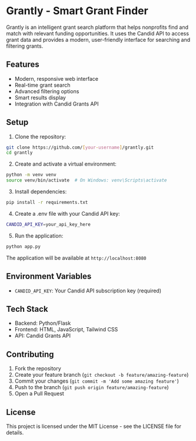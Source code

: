 # Grantly - Smart Grant Finder

Grantly is an intelligent grant search platform that helps nonprofits find and match with relevant funding opportunities. It uses the Candid API to access grant data and provides a modern, user-friendly interface for searching and filtering grants.

## Features

- Modern, responsive web interface
- Real-time grant search
- Advanced filtering options
- Smart results display
- Integration with Candid Grants API

## Setup

1. Clone the repository:
```bash
git clone https://github.com/[your-username]/grantly.git
cd grantly
```

2. Create and activate a virtual environment:
```bash
python -m venv venv
source venv/bin/activate  # On Windows: venv\Scripts\activate
```

3. Install dependencies:
```bash
pip install -r requirements.txt
```

4. Create a .env file with your Candid API key:
```bash
CANDID_API_KEY=your_api_key_here
```

5. Run the application:
```bash
python app.py
```

The application will be available at `http://localhost:8080`

## Environment Variables

- `CANDID_API_KEY`: Your Candid API subscription key (required)

## Tech Stack

- Backend: Python/Flask
- Frontend: HTML, JavaScript, Tailwind CSS
- API: Candid Grants API

## Contributing

1. Fork the repository
2. Create your feature branch (`git checkout -b feature/amazing-feature`)
3. Commit your changes (`git commit -m 'Add some amazing feature'`)
4. Push to the branch (`git push origin feature/amazing-feature`)
5. Open a Pull Request

## License

This project is licensed under the MIT License - see the LICENSE file for details.
